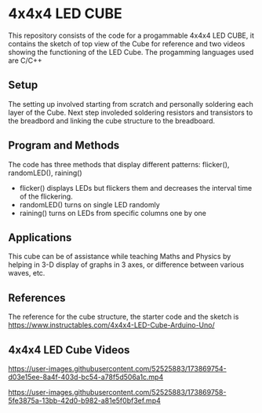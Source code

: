 # 4x4x4 LED CUBE


This repository consists of the code for a progammable 4x4x4 LED CUBE, it contains the sketch of top view of the Cube for reference and two videos showing the functioning of the LED Cube. The progamming languages used are C/C++ 


## Setup

The setting up involved starting from scratch and personally soldering each layer of the Cube. Next step involeded soldering resistors and transistors to the breadbord and linking the cube structure to the breadboard.


## Program and Methods

The code has three methods that display different patterns: flicker(), randomLED(), raining()

- flicker() displays LEDs but flickers them and decreases the interval time of the flickering.
- randomLED() turns on single LED randomly
- raining() turns on LEDs from specific columns one by one


## Applications

This cube can be of assistance while teaching Maths and Physics by helping in 3-D display of graphs in 3 axes, or difference between various waves, etc.


## References

The reference for the cube structure, the starter code and the sketch is https://www.instructables.com/4x4x4-LED-Cube-Arduino-Uno/


## 4x4x4 LED Cube Videos

https://user-images.githubusercontent.com/52525883/173869754-d03e15ee-8a4f-403d-bc54-a78f5d506a1c.mp4


https://user-images.githubusercontent.com/52525883/173869758-5fe3875a-13bb-42d0-b982-a81e5f0bf3ef.mp4

